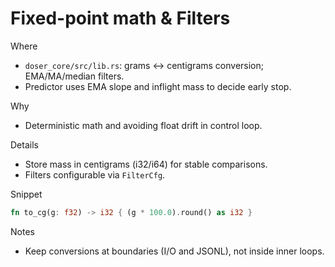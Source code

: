 # Fixed-point math & Filters

Where

- `doser_core/src/lib.rs`: grams ↔ centigrams conversion; EMA/MA/median filters.
- Predictor uses EMA slope and inflight mass to decide early stop.

Why

- Deterministic math and avoiding float drift in control loop.

Details

- Store mass in centigrams (i32/i64) for stable comparisons.
- Filters configurable via `FilterCfg`.

Snippet

```rust
fn to_cg(g: f32) -> i32 { (g * 100.0).round() as i32 }
```

Notes

- Keep conversions at boundaries (I/O and JSONL), not inside inner loops.
